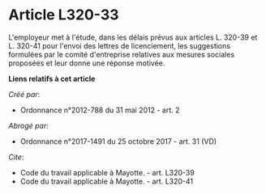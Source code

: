 # Article L320-33

L'employeur met à l'étude, dans les délais prévus aux articles L. 320-39 et L. 320-41 pour l'envoi des lettres de
licenciement, les suggestions formulées par le comité d'entreprise relatives aux mesures sociales proposées et leur donne une
réponse motivée.

**Liens relatifs à cet article**

_Créé par_:

  - Ordonnance n°2012-788 du 31 mai 2012 - art. 2

_Abrogé par_:

  - Ordonnance n°2017-1491 du 25 octobre 2017 - art. 31 (VD)

_Cite_:

  - Code du travail applicable à Mayotte. - art. L320-39
  - Code du travail applicable à Mayotte. - art. L320-41
